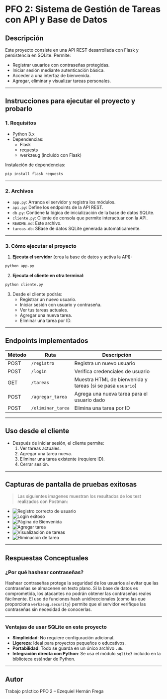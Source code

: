 # PFO 2: Sistema de Gestión de Tareas con API y Base de Datos

## Descripción

Este proyecto consiste en una API REST desarrollada con Flask y persistencia en SQLite. Permite:

- Registrar usuarios con contraseñas protegidas.
- Iniciar sesión mediante autenticación básica.
- Acceder a una interfaz de bienvenida.
- Agregar, eliminar y visualizar tareas personales.

---

## Instrucciones para ejecutar el proyecto y probarlo

### 1. Requisitos

- Python 3.x
- Dependencias:
  - Flask
  - requests
  - werkzeug (incluido con Flask)

Instalación de dependencias:

```bash
pip install flask requests
```

---

### 2. Archivos

- `app.py`: Arranca el servidor y registra los módulos.
- `api.py`: Define los endpoints de la API REST.
- `db.py`: Contiene la lógica de inicialización de la base de datos SQLite.
- `cliente.py`: Cliente de consola que permite interactuar con la API.
- `README.md`: Este archivo.
- `tareas.db`: SBase de datos SQLite generada automáticamente.

---

### 3. Cómo ejecutar el proyecto

1. **Ejecuta el servidor** (crea la base de datos y activa la API):

```bash
python app.py
```

2. **Ejecuta el cliente en otra terminal**:

```bash
python cliente.py
```

3. Desde el cliente podrás:
   - Registrar un nuevo usuario.
   - Iniciar sesión con usuario y contraseña.
   - Ver tus tareas actuales.
   - Agregar una nueva tarea.
   - Eliminar una tarea por ID.

---

## Endpoints implementados

| Método | Ruta             | Descripción                                   |
|--------|------------------|-----------------------------------------------|
| POST   | `/registro`      | Registra un nuevo usuario                     |
| POST   | `/login`         | Verifica credenciales de usuario              |
| GET    | `/tareas`        | Muestra HTML de bienvenida y tareas (si se pasa `usuario`) |
| POST   | `/agregar_tarea` | Agrega una nueva tarea para el usuario dado   |
| POST   | `/eliminar_tarea`| Elimina una tarea por ID                      |

---

## Uso desde el cliente

- Después de iniciar sesión, el cliente permite:
  1. Ver tareas actuales.
  2. Agregar una tarea nueva.
  3. Eliminar una tarea existente (requiere ID).
  4. Cerrar sesión.

---

## Capturas de pantalla de pruebas exitosas

> Las siguientes imagenes muestran los resultados de los test realizados con Postman:

- ![Registro correcto de usuario](capturas/PostmanRegistroUsuario.jpg)
- ![Login exitoso](capturas/PostmanLoginUsuario.jpg)
- ![Página de Bienvenida](capturas/PostmanPaginaBienvenida.jpg)
- ![Agregar tarea](capturas/PostmanAgregarTarea.jpg)
- ![Visualización de tareas](capturas/PostmanVerTareas.jpg)
- ![Eliminación de tarea](capturas/PostmanEliminarTarea.jpg)

---

## Respuestas Conceptuales

### ¿Por qué hashear contraseñas?

Hashear contraseñas protege la seguridad de los usuarios al evitar que las contraseñas se almacenen en texto plano. Si la base de datos es comprometida, los atacantes no podrán obtener las contraseñas reales fácilmente. El uso de funciones hash unidireccionales (como las que proporciona `werkzeug.security`) permite que el servidor verifique las contraseñas sin necesidad de conocerlas.

---

### Ventajas de usar SQLite en este proyecto

- **Simplicidad**: No requiere configuración adicional.
- **Ligereza**: Ideal para proyectos pequeños o educativos.
- **Portabilidad**: Todo se guarda en un único archivo `.db`.
- **Integración directa con Python**: Se usa el módulo `sqlite3` incluido en la biblioteca estándar de Python.

---


## Autor

Trabajo práctico PFO 2 – Ezequiel Hernán Frega
